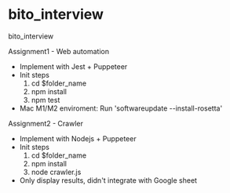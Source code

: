 # bito_interview
bito_interview

Assignment1 - Web automation
- Implement with Jest + Puppeteer
- Init steps
  1. cd $folder_name
  2. npm install
  3. npm test
- Mac M1/M2 enviroment: Run 'softwareupdate --install-rosetta'

Assignment2 - Crawler
- Implement with Nodejs + Puppeteer
- Init steps
  1. cd $folder_name
  2. npm install
  3. node crawler.js
- Only display results, didn't integrate with Google sheet 

